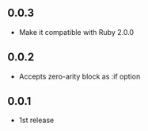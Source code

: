 ## 0.0.3
- Make it compatible with Ruby 2.0.0

## 0.0.2
- Accepts zero-arity block as :if option

## 0.0.1
- 1st release
